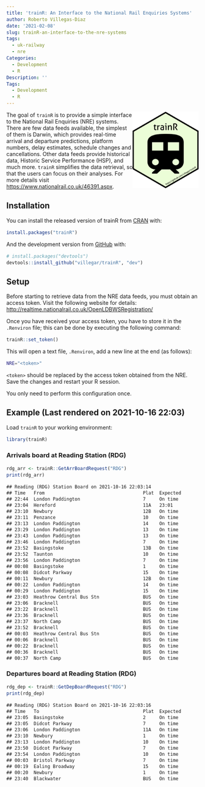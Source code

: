 ```yaml
---
title: 'trainR: An Interface to the National Rail Enquiries Systems'
author: Roberto Villegas-Diaz
date: '2021-02-08'
slug: trainR-an-interface-to-the-nre-systems
tags:
  - uk-railway
  - nre
Categories:
  - Development
  - R
Description: ''
Tags:
  - Development
  - R
---
```


<img src="https://raw.githubusercontent.com/villegar/trainR/main/inst/images/logo.png" alt="logo" align="right" height=200px/>

The goal of `trainR` is to provide a simple interface to the 
National Rail Enquiries (NRE) systems. There are few data feeds 
available, the simplest of them is Darwin, which provides real-time 
arrival and departure predictions, platform numbers, delay estimates, 
schedule changes and cancellations. Other data feeds provide historical 
data, Historic Service Performance (HSP), and much more. `trainR` 
simplifies the data retrieval, so that the users can focus on their 
analyses. For more details visit 
https://www.nationalrail.co.uk/46391.aspx.

## Installation

You can install the released version of trainR from [CRAN](https://CRAN.R-project.org) with:

``` r
install.packages("trainR")
```

And the development version from [GitHub](https://github.com/) with:

``` r
# install.packages("devtools")
devtools::install_github("villegar/trainR", "dev")
```

## Setup
Before starting to retrieve data from the NRE data feeds, you must obtain an access token. 
Visit the following website for details: http://realtime.nationalrail.co.uk/OpenLDBWSRegistration/

Once you have received your access token, you have to store it in the `.Renviron` file; this can be 
done by executing the following command:


```r
trainR::set_token()
```

This will open a text file, `.Renviron`, add a new line at the end (as follows):

```bash
NRE="<token>"
```

`<token>` should be replaced by the access token obtained from the NRE. Save the changes and restart 
your R session.

You only need to perform this configuration once.

## Example (Last rendered on 2021-10-16 22:03)

Load `trainR` to your working environment:

```r
library(trainR)
```

### Arrivals board at Reading Station (RDG)


```r
rdg_arr <- trainR::GetArrBoardRequest("RDG")
print(rdg_arr)
```

```
## Reading (RDG) Station Board on 2021-10-16 22:03:14
## Time   From                                    Plat  Expected
## 22:44  London Paddington                       7     On time
## 23:04  Hereford                                11A   23:01
## 23:10  Newbury                                 12B   On time
## 23:11  Penzance                                10    On time
## 23:13  London Paddington                       14    On time
## 23:29  London Paddington                       13    On time
## 23:43  London Paddington                       13    On time
## 23:46  London Paddington                       7     On time
## 23:52  Basingstoke                             13B   On time
## 23:52  Taunton                                 10    On time
## 23:56  London Paddington                       7     On time
## 00:08  Basingstoke                             1     On time
## 00:08  Didcot Parkway                          15    On time
## 00:11  Newbury                                 12B   On time
## 00:22  London Paddington                       14    On time
## 00:29  London Paddington                       15    On time
## 23:03  Heathrow Central Bus Stn                BUS   On time
## 23:06  Bracknell                               BUS   On time
## 23:22  Bracknell                               BUS   On time
## 23:36  Bracknell                               BUS   On time
## 23:37  North Camp                              BUS   On time
## 23:52  Bracknell                               BUS   On time
## 00:03  Heathrow Central Bus Stn                BUS   On time
## 00:06  Bracknell                               BUS   On time
## 00:22  Bracknell                               BUS   On time
## 00:36  Bracknell                               BUS   On time
## 00:37  North Camp                              BUS   On time
```

### Departures board at Reading Station (RDG)


```r
rdg_dep <- trainR::GetDepBoardRequest("RDG")
print(rdg_dep)
```

```
## Reading (RDG) Station Board on 2021-10-16 22:03:16
## Time   To                                      Plat  Expected
## 23:05  Basingstoke                             2     On time
## 23:05  Didcot Parkway                          7     On time
## 23:06  London Paddington                       11A   On time
## 23:10  Newbury                                 1     On time
## 23:13  London Paddington                       10    On time
## 23:50  Didcot Parkway                          7     On time
## 23:54  London Paddington                       10    On time
## 00:03  Bristol Parkway                         7     On time
## 00:19  Ealing Broadway                         15    On time
## 00:20  Newbury                                 1     On time
## 23:40  Blackwater                              BUS   On time
```
